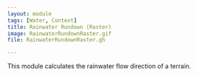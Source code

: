 ```yaml
---
layout: module
tags: [Water, Context]
title: Rainwater Rundown (Raster)
image: RainwaterRundownRaster.gif
file: RainwaterRundownRaster.gh

---
```


This module calculates the rainwater flow direction of a terrain.
